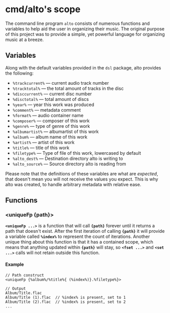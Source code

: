 # cmd/alto's scope

The command line program `alto` consists of numerous functions and variables to help
aid the user in organizing their music. The original purpose of this project was to provide a simple, yet 
powerful language for organizing music at a breeze.

## Variables

Along with the default variables provided in the `dsl` package, alto provides the following:

* `%trackcurrent%` — current audio track number
* `%tracktotal%` — the total amount of tracks in the disc
* `%disccurrent%` — current disc number
* `%disctotal%` — total amount of discs
* `%year%` — year this work was produced
* `%comment%` — metadata comment
* `%format%` — audio container name
* `%composer%` — composer of this work
* `%genre%` — type of genre of this work
* `%albumartist%` — albumartist of this work
* `%album%` — album name of this work
* `%artist%` — artist of this work
* `%title%` — title of this work
* `%filetype%` — Type of file of this work, lowercased by default
* `%alto_dest%` — Destination directory alto is writing to
* `%alto_source%` — Source directory alto is reading from

Please note that the definitions of these variables are what are *expected*, that doesn't mean you will not
receive the values you expect. This is why alto was created, to handle arbitrary metadata with relative ease.

## Functions

### <uniqueFp {path}>

**`<uniqueFp ...>`** is a function that will call **`{path}`** forever until it returns a path
that doesn't exist. After the first iteration of calling **`{path}`** it will provide a variable 
called **`%index%`** to represent the count of iterations. Another unique thing about this
function is that it has a contained scope, which means that anything updated within **`{path}`** will
stay, so **`<fset ...>`** and **`<set ...>`** calls will not retain outside this function.

#### Example

```golang
// Path construct
<uniqueFp {%album%/%title%{ (%index%)}.%filetype%}>

// Output
Album/Title.flac
Album/Title (1).flac  // %index% is present, set to 1
Album/Title (2).flac  // %index% is present, set to 2
...
```



